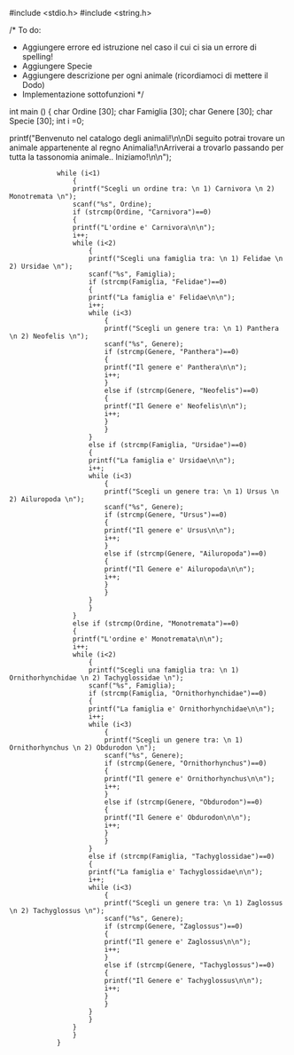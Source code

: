 #include <stdio.h>
#include <string.h>

/*
To do:
- Aggiungere errore ed istruzione nel caso il cui ci sia un errore di spelling!
- Aggiungere Specie
- Aggiungere descrizione per ogni animale (ricordiamoci di mettere il Dodo)
- Implementazione sottofunzioni
*/

int main ()
{
char Ordine [30];
char Famiglia [30];
char Genere [30];
char Specie [30];
int i =0;

printf("Benvenuto nel catalogo degli animali!\n\nDi seguito potrai trovare un animale appartenente al regno Animalia!\nArriverai a trovarlo passando per tutta la tassonomia animale.. Iniziamo!\n\n");


                while (i<1)
                    {
                    printf("Scegli un ordine tra: \n 1) Carnivora \n 2) Monotremata \n");
                    scanf("%s", Ordine);
                    if (strcmp(Ordine, "Carnivora")==0)
                    {
                    printf("L'ordine e' Carnivora\n\n");
                    i++;
                    while (i<2)
                        {
                        printf("Scegli una famiglia tra: \n 1) Felidae \n 2) Ursidae \n");
                        scanf("%s", Famiglia);
                        if (strcmp(Famiglia, "Felidae")==0)
                        {
                        printf("La famiglia e' Felidae\n\n");
                        i++;
                        while (i<3)
                            {
                            printf("Scegli un genere tra: \n 1) Panthera \n 2) Neofelis \n");
                            scanf("%s", Genere);
                            if (strcmp(Genere, "Panthera")==0)
                            {
                            printf("Il genere e' Panthera\n\n");
                            i++;
                            }
                            else if (strcmp(Genere, "Neofelis")==0)
                            {
                            printf("Il Genere e' Neofelis\n\n");
                            i++;
                            }
                            }
                        }
                        else if (strcmp(Famiglia, "Ursidae")==0)
                        {
                        printf("La famiglia e' Ursidae\n\n");
                        i++;
                        while (i<3)
                            {
                            printf("Scegli un genere tra: \n 1) Ursus \n 2) Ailuropoda \n");
                            scanf("%s", Genere);
                            if (strcmp(Genere, "Ursus")==0)
                            {
                            printf("Il genere e' Ursus\n\n");
                            i++;
                            }
                            else if (strcmp(Genere, "Ailuropoda")==0)
                            {
                            printf("Il Genere e' Ailuropoda\n\n");
                            i++;
                            }
                            }
                        }
                        }
                    }
                    else if (strcmp(Ordine, "Monotremata")==0)
                    {
                    printf("L'ordine e' Monotremata\n\n");
                    i++;
                    while (i<2)
                        {
                        printf("Scegli una famiglia tra: \n 1) Ornithorhynchidae \n 2) Tachyglossidae \n");
                        scanf("%s", Famiglia);
                        if (strcmp(Famiglia, "Ornithorhynchidae")==0)
                        {
                        printf("La famiglia e' Ornithorhynchidae\n\n");
                        i++;
                        while (i<3)
                            {
                            printf("Scegli un genere tra: \n 1) Ornithorhynchus \n 2) Obdurodon \n");
                            scanf("%s", Genere);
                            if (strcmp(Genere, "Ornithorhynchus")==0)
                            {
                            printf("Il genere e' Ornithorhynchus\n\n");
                            i++;
                            }
                            else if (strcmp(Genere, "Obdurodon")==0)
                            {
                            printf("Il Genere e' Obdurodon\n\n");
                            i++;
                            }
                            }
                        }
                        else if (strcmp(Famiglia, "Tachyglossidae")==0)
                        {
                        printf("La famiglia e' Tachyglossidae\n\n");
                        i++;
                        while (i<3)
                            {
                            printf("Scegli un genere tra: \n 1) Zaglossus \n 2) Tachyglossus \n");
                            scanf("%s", Genere);
                            if (strcmp(Genere, "Zaglossus")==0)
                            {
                            printf("Il genere e' Zaglossus\n\n");
                            i++;
                            }
                            else if (strcmp(Genere, "Tachyglossus")==0)
                            {
                            printf("Il Genere e' Tachyglossus\n\n");
                            i++;
                            }
                            }
                        }
                        }
                    }
                    }
                }
